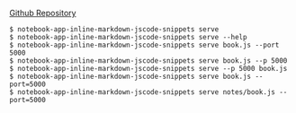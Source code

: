 [Github Repository](https://github.com/barriedirk/jsnotebook-for-js-snippets-and-markdown)


```shell
$ notebook-app-inline-markdown-jscode-snippets serve
$ notebook-app-inline-markdown-jscode-snippets serve --help
$ notebook-app-inline-markdown-jscode-snippets serve book.js --port 5000
$ notebook-app-inline-markdown-jscode-snippets serve book.js --p 5000
$ notebook-app-inline-markdown-jscode-snippets serve --p 5000 book.js 
$ notebook-app-inline-markdown-jscode-snippets serve book.js --port=5000
$ notebook-app-inline-markdown-jscode-snippets serve notes/book.js --port=5000

```